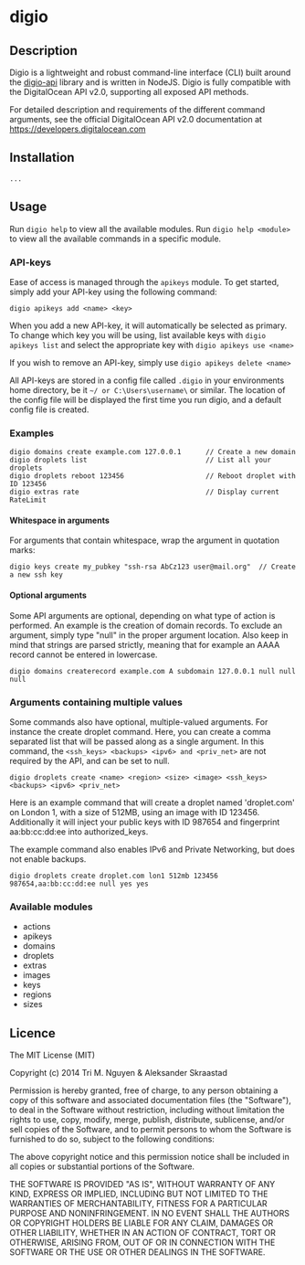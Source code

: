 digio
=====
## Description
Digio is a lightweight and robust command-line interface (CLI) built around the [digio-api](https://www.npmjs.org/package/digio-api) library and is written in NodeJS. Digio is fully compatible with the DigitalOcean API v2.0, supporting all exposed API methods.

For detailed description and requirements of the different command arguments, see the
official DigitalOcean API v2.0 documentation at https://developers.digitalocean.com

## Installation
```
...
```

## Usage
Run ```digio help``` to view all the available modules. Run ```digio help <module>```
to view all the available commands in a specific module.

### API-keys
Ease of access is managed through the ```apikeys``` module. To get started, simply
add your API-key using the following command:

```
digio apikeys add <name> <key>
```

When you add a new API-key, it will automatically be selected as primary. To change
which key you will be using, list available keys with ```digio apikeys list``` and
select the appropriate key with ```digio apikeys use <name>```

If you wish to remove an API-key, simply use ```digio apikeys delete <name>```

All API-keys are stored in a config file called ```.digio``` in your environments
home directory, be it ```~/ or C:\Users\username\``` or similar. The location of the
config file will be displayed the first time you run digio, and a default config file
is created.

### Examples
```
digio domains create example.com 127.0.0.1      // Create a new domain
digio droplets list                             // List all your droplets
digio droplets reboot 123456                    // Reboot droplet with ID 123456
digio extras rate                               // Display current RateLimit
```
#### Whitespace in arguments
For arguments that contain whitespace, wrap the argument in quotation marks:

```
digio keys create my_pubkey "ssh-rsa AbCz123 user@mail.org"  // Create a new ssh key
```

#### Optional arguments
Some API arguments are optional, depending on what type of action is performed.
An example is the creation of domain records. To exclude an argument, simply type "null"
in the proper argument location. Also keep in mind that strings are parsed strictly,
meaning that for example an AAAA record cannot be entered in lowercase.

```
digio domains createrecord example.com A subdomain 127.0.0.1 null null null
```

### Arguments containing multiple values
Some commands also have optional, multiple-valued arguments. For instance the create droplet
command. Here, you can create a comma separated list that will be passed along as a single
argument. In this command, the ```<ssh_keys> <backups> <ipv6> and <priv_net>```
are not required by the API, and can be set to null.

```
digio droplets create <name> <region> <size> <image> <ssh_keys> <backups> <ipv6> <priv_net>
```

Here is an example command that will create a droplet named 'droplet.com' on London 1,
with a size of 512MB, using an image with ID 123456. Additionally it will inject
your public keys with ID 987654 and fingerprint aa:bb:cc:dd:ee into authorized_keys.

The example command also enables IPv6 and Private Networking, but does not enable backups.

```
digio droplets create droplet.com lon1 512mb 123456 987654,aa:bb:cc:dd:ee null yes yes
```

### Available modules

* actions
* apikeys
* domains
* droplets
* extras
* images
* keys
* regions
* sizes


## Licence

The MIT License (MIT)

Copyright (c) 2014 Tri M. Nguyen & Aleksander Skraastad

Permission is hereby granted, free of charge, to any person obtaining a copy
of this software and associated documentation files (the "Software"), to deal
in the Software without restriction, including without limitation the rights
to use, copy, modify, merge, publish, distribute, sublicense, and/or sell
copies of the Software, and to permit persons to whom the Software is
furnished to do so, subject to the following conditions:

The above copyright notice and this permission notice shall be included in all
copies or substantial portions of the Software.

THE SOFTWARE IS PROVIDED "AS IS", WITHOUT WARRANTY OF ANY KIND, EXPRESS OR
IMPLIED, INCLUDING BUT NOT LIMITED TO THE WARRANTIES OF MERCHANTABILITY,
FITNESS FOR A PARTICULAR PURPOSE AND NONINFRINGEMENT. IN NO EVENT SHALL THE
AUTHORS OR COPYRIGHT HOLDERS BE LIABLE FOR ANY CLAIM, DAMAGES OR OTHER
LIABILITY, WHETHER IN AN ACTION OF CONTRACT, TORT OR OTHERWISE, ARISING FROM,
OUT OF OR IN CONNECTION WITH THE SOFTWARE OR THE USE OR OTHER DEALINGS IN THE
SOFTWARE.
